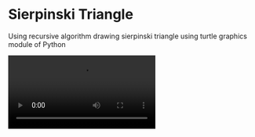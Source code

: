# Sierpinski Triangle
Using recursive algorithm drawing sierpinski triangle using turtle graphics module of Python

![sierpinski](https://github.com/raj911tx/sierpinski_triangle_animation/blob/main/sierpinski_video.mp4)
